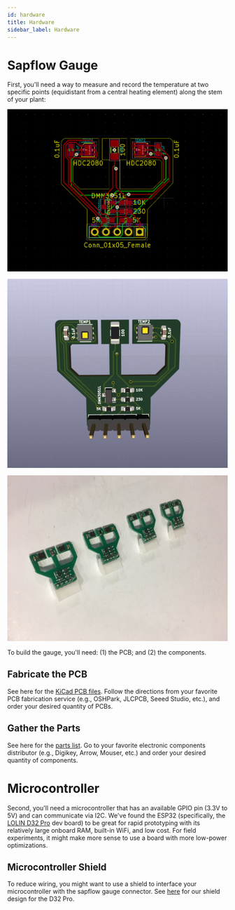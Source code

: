 ```yaml
---
id: hardware
title: Hardware
sidebar_label: Hardware
---
```


# Sapflow Gauge
First, you'll need a way to measure and record the temperature at two specific points (equidistant from a central heating element) along the stem of your plant:

![sapflow gauge board](../img/sapflow_gauge.png)

![sapflow gauge 3d](../img/sapflow_gauge_3d.png)

![assembled sapflow gauge](../img/sapflow_gauge_assembled.jpg)

To build the gauge, you'll need: (1) the PCB; and (2) the components.

## Fabricate the PCB
See here for the [KiCad PCB files](/hardware/sapflow_gauge/kicad/sapflow_gauge). Follow the directions from your favorite PCB fabrication service (e.g., OSHPark, JLCPCB, Seeed Studio, etc.), and order your desired quantity of PCBs.

## Gather the Parts
See here for the [parts list](./sap-flow-gauge-parts-list). Go to your favorite electronic components distributor (e.g., Digikey, Arrow, Mouser, etc.) and order your desired quantity of components.

# Microcontroller
Second, you'll need a microcontroller that has an available GPIO pin (3.3V to 5V) and can communicate via I2C. We've found the ESP32 (specifically, the [LOLIN D32 Pro](https://www.aliexpress.com/item/32883116057.html) dev board) to be great for rapid prototyping with its relatively large onboard RAM, built-in WiFi, and low cost. For field experiments, it might make more sense to use a board with more low-power optimizations.

## Microcontroller Shield
To reduce wiring, you might want to use a shield to interface your microcontroller with the sapflow gauge connector. See [here](https://github.com/dotmote/sapflow/tree/master/hardware/microcontroller_shield/d32_pro) for our shield design for the D32 Pro.